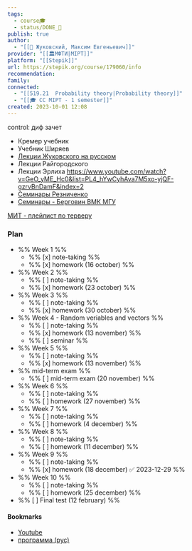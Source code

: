 ```yaml
---
tags:
  - course🎓
  - status/DONE_🌳
publish: true
author:
  - "[[👤 Жуковский, Максим Евгеньевич]]"
provider: "[[🏛МФТИ|MIPT]]"
platform: "[[Stepik]]"
url: https://stepik.org/course/179060/info
recommendation: 
family: 
connected:
  - "[[519.21  Probability theory|Probability theory]]"
  - "[[🎓 CC MIPT - 1 semester]]"
created: 2023-10-01 12:08
---
```

control: диф зачет

- Кремер учебник
- Учебник Ширяев
- [Лекции Жуковского на русском](https://www.youtube.com/playlist?list=PLti61wgkUWHzHEtqnlOJO237JqIVk-0xJ)
- Лекции Райгородского
- Лекции Эрлиха https://www.youtube.com/watch?v=GeO_yME_Hc0&list=PL4_hYwCyhAva7M5xo-yjQF-gzrvBnDamF&index=2
- [Семинары Резниченко](https://www.youtube.com/watch?v=NdfO64ujwcY&list=PLocvKxfon41WZQy2XJf3I54IvGZHvjFSe&index=2)
- [Семинары - Берговин ВМК МГУ](https://www.youtube.com/playlist?list=PLhe7c-LCgl4KJYe2Ba-x3rC_PhIMfr5U1)


[МИТ - плейлист по терверу](https://www.youtube.com/watch?v=1uW3qMFA9Ho&list=PLUl4u3cNGP60hI9ATjSFgLZpbNJ7myAg6)


### Plan
- %% Week 1 %%
	- %% [x] note-taking %%
	- %% [x] homework (16 october) %%
- %% Week 2 %%
	- %% [ ] note-taking %%
	- %% [x] homework (23 october) %%
- %% Week 3 %%
	- %% [ ] note-taking %%
	- %% [x] homework (30 october) %%
- %% Week 4 - Random veriables and vectors %%
	- %% [ ] note-taking %%
	- %% [x] homework (13 november) %%
	- %% [ ] seminar %%
- %% Week 5 %%
	- %% [ ] note-taking %%
	- %% [x] homework (13 november) %%
- %% mid-term exam %%
	- %% [ ] mid-term exam (20 november) %%
- %% Week 6 %%
	- %% [ ] note-taking %%
	- %% [ ] homework (27 november) %%
- %% Week 7 %%
	- %% [ ] note-taking %%
	- %% [ ] homework (4 december) %%
- %% Week 8 %%
	- %% [ ] note-taking %%
	- %% [ ] homework (11 december) %%
- %% Week 9 %%
	- %% [ ] note-taking %%
	- %% [x] homework (18 december) ✅ 2023-12-29 %%
- %% Week 10 %% 
	- %% [ ] note-taking %%
	- %% [ ] homework (25 december) %%
- %% [ ] Final test  (12 february) %% 








#### Bookmarks
- [Youtube](https://www.youtube.com/playlist?list=PL51E_hyhGzZIUvhRodPlQ55uD02DoQp8I)
- [программа (рус)](https://docs.google.com/document/d/1GHmJAWFkmRshm01t4d2rbwn4CCiU9wbI/edit)

